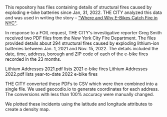 
This repository has files containing details of structural fires caused by exploding e-bike batteries since Jan, 31, 2022. 
THE CITY analyzed this data and was used in writing the story – <a href="https://www.thecity.nyc/2022/11/21/23468257/ebikes-fires-lithium-ion-batteries-delivery-workers">"Where and Why E-Bikes Catch Fire in NYC"</a>. 

In response to a FOIL request, THE CITY's investigative reporter Greg Smith received two PDF files from the New York City Fire Department. The files provided details about 294 structural fires caused by exploding lithium-ion batteries between Jan. 1, 2021 and Nov. 15, 2022. The details included the date, time, address, borough and ZIP code of each of the e-bike fires recorded in the 23 months.

Lithium Addresses 2021.pdf lists 2021 e-bike fires
Lithium Addresses 2022.pdf lists year-to-date 2022 e-bike fires

THE CITY converted these PDFs to CSV which were then combined into a single file. We used geocodio.io to generate coordinates for each address. The conversions with less than 100% accuracy were manually changed. 

We plotted these incidents using the latitude and longitude attributes to create a density map. 


